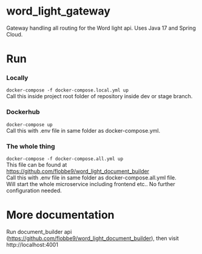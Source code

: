 # word_light_gateway
Gateway handling all routing for the Word light api. Uses Java 17 and Spring Cloud.

# Run 
### Locally
```docker-compose -f docker-compose.local.yml up``` <br>
Call this inside project root folder of repository inside dev or stage branch. <br>

### Dockerhub
```docker-compose up``` <br>
Call this with .env file in same folder as docker-compose.yml. <br>

### The whole thing
```docker-compose -f docker-compose.all.yml up``` <br>
This file can be found at https://github.com/flobbe9/word_light_document_builder <br>
Call this with .env file in same folder as docker-compose.all.yml file. <br>
Will start the whole microservice including frontend etc.. No further configuration needed.

# More documentation
Run document_builder api (https://github.com/flobbe9/word_light_document_builder), then visit http://localhost:4001